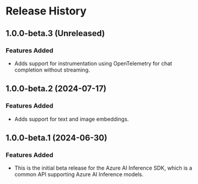 # Release History

## 1.0.0-beta.3 (Unreleased)

### Features Added
- Adds support for instrumentation using OpenTelemetry for chat completion without streaming.

## 1.0.0-beta.2 (2024-07-17)

### Features Added
- Adds support for text and image embeddings.

## 1.0.0-beta.1 (2024-06-30)

### Features Added
- This is the initial beta release for the Azure AI Inference SDK, which is a common API supporting Azure AI Inference models.
